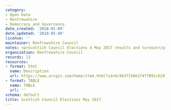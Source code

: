 ```yaml
---
category:
- Open Data
- Renfrewshire
- Democracy and Governance
date_created: '2018-01-09'
date_updated: '2018-05-09'
license: ''
maintainer: Renfrewshire Council
notes: <p>Scottish Council Elections 4 May 2017 results and turnout</p>
organization: Renfrewshire Council
records: 13
resources:
- format: html
  name: Description
  url: https://www.arcgis.com/home/item.html?id=bc963f15662f477091cb291c7b5186e1
- format: TABLE
  name: TABLE
  url: ''
schema: default
title: Scottish Council Elections May 2017
---
```

